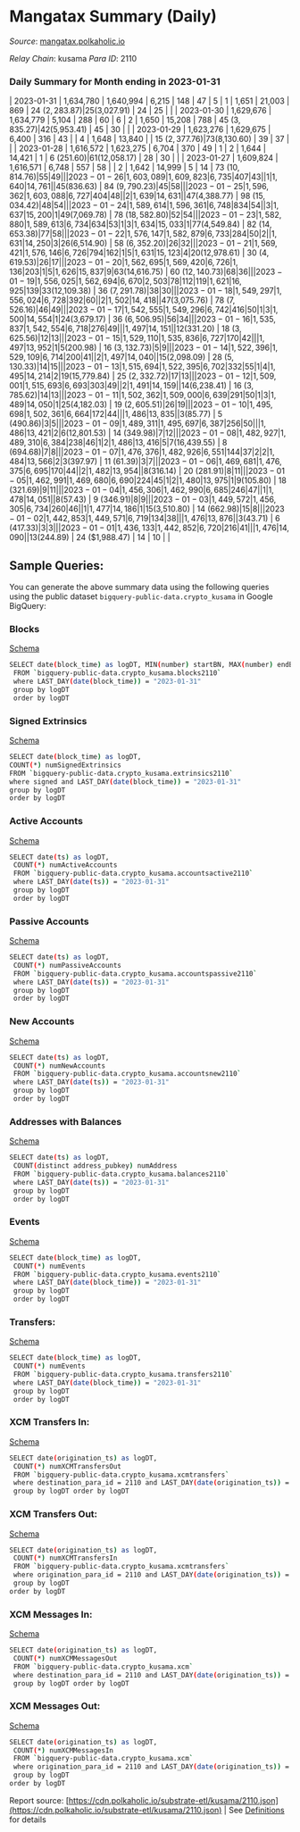 # Mangatax Summary (Daily)

_Source_: [mangatax.polkaholic.io](https://mangatax.polkaholic.io)

*Relay Chain*: kusama
*Para ID*: 2110



### Daily Summary for Month ending in 2023-01-31


| 2023-01-31 | 1,634,780 | 1,640,994 | 6,215 | 148 | 47 | 5 | 1 | 1,651 | 21,003 | 869  | 24 ($2,283.87) | 25 ($3,027.91) | 24 | 25 |  |
| 2023-01-30 | 1,629,676 | 1,634,779 | 5,104 | 288 | 60 | 6 | 2 | 1,650 | 15,208 | 788  | 45 ($3,835.27) | 42 ($5,953.41) | 45 | 30 |  |
| 2023-01-29 | 1,623,276 | 1,629,675 | 6,400 | 316 | 43 |  | 4 | 1,648 | 13,840 |   | 15 ($2,377.76) | 73 ($8,130.60) | 39 | 37 |  |
| 2023-01-28 | 1,616,572 | 1,623,275 | 6,704 | 370 | 49 | 1 | 2 | 1,644 | 14,421 | 1  | 6 ($251.60) | 61 ($12,058.17) | 28 | 30 |  |
| 2023-01-27 | 1,609,824 | 1,616,571 | 6,748 | 557 | 58 |  | 2 | 1,642 | 14,999 | 5  | 14  | 73 ($10,814.76) | 55 | 49 |  |
| 2023-01-26 | 1,603,089 | 1,609,823 | 6,735 | 407 | 43 |  | 1 | 1,640 | 14,761 |   | 45 ($836.63) | 84 ($9,790.23) | 45 | 58 |  |
| 2023-01-25 | 1,596,362 | 1,603,088 | 6,727 | 404 | 48 |  | 2 | 1,639 | 14,631 |   | 47 ($4,388.77) | 98 ($15,034.42) | 48 | 54 |  |
| 2023-01-24 | 1,589,614 | 1,596,361 | 6,748 | 834 | 54 |  | 3 | 1,637 | 15,200 | 1  | 49 ($7,069.78) | 78 ($18,582.80) | 52 | 54 |  |
| 2023-01-23 | 1,582,880 | 1,589,613 | 6,734 | 634 | 53 | 1 | 3 | 1,634 | 15,033 | 1  | 77 ($4,549.84) | 82 ($14,653.38) | 77 | 58 |  |
| 2023-01-22 | 1,576,147 | 1,582,879 | 6,733 | 284 | 50 | 2 |  | 1,631 | 14,250 | 3  | 26 ($6,514.90) | 58 ($6,352.20) | 26 | 32 |  |
| 2023-01-21 | 1,569,421 | 1,576,146 | 6,726 | 794 | 162 | 1 | 5 | 1,631 | 15,123 | 4  | 20 ($12,978.61) | 30 ($4,619.53) | 26 | 17 |  |
| 2023-01-20 | 1,562,695 | 1,569,420 | 6,726 | 1,136 | 203 | 1 | 5 | 1,626 | 15,837 | 9  | 63 ($14,616.75) | 60 ($12,140.73) | 68 | 36 |  |
| 2023-01-19 | 1,556,025 | 1,562,694 | 6,670 | 2,503 | 78 | 112 | 119 | 1,621 | 16,925 | 139  | 33 ($12,109.38) | 36 ($7,291.78) | 38 | 30 |  |
| 2023-01-18 | 1,549,297 | 1,556,024 | 6,728 | 392 | 60 |  | 2 | 1,502 | 14,418 |   | 47 ($3,075.76) | 78 ($7,526.16) | 46 | 49 |  |
| 2023-01-17 | 1,542,555 | 1,549,296 | 6,742 | 416 | 50 | 1 | 3 | 1,500 | 14,554 | 1  | 24 ($3,679.17) | 36 ($6,506.95) | 56 | 34 |  |
| 2023-01-16 | 1,535,837 | 1,542,554 | 6,718 | 276 | 49 |  |  | 1,497 | 14,151 |   | 12 ($331.20) | 18 ($3,625.56) | 12 | 13 |  |
| 2023-01-15 | 1,529,110 | 1,535,836 | 6,727 | 170 | 42 |  |  | 1,497 | 13,952 | 1  | 5 ($200.98) | 16 ($3,132.73) | 5 | 9 |  |
| 2023-01-14 | 1,522,396 | 1,529,109 | 6,714 | 200 | 41 |  | 2 | 1,497 | 14,040 |   | 15 ($2,098.09) | 28 ($5,130.33) | 14 | 15 |  |
| 2023-01-13 | 1,515,694 | 1,522,395 | 6,702 | 332 | 55 | 1 | 4 | 1,495 | 14,214 | 2  | 19 ($15,779.84) | 25 ($2,332.72) | 17 | 13 |  |
| 2023-01-12 | 1,509,001 | 1,515,693 | 6,693 | 303 | 49 |  | 2 | 1,491 | 14,159 |   | 14 ($6,238.41) | 16 ($3,785.62) | 14 | 13 |  |
| 2023-01-11 | 1,502,362 | 1,509,000 | 6,639 | 291 | 50 | 1 | 3 | 1,489 | 14,050 | 1  | 25 ($4,182.03) | 19 ($2,605.51) | 26 | 19 |  |
| 2023-01-10 | 1,495,698 | 1,502,361 | 6,664 | 172 | 44 |  |  | 1,486 | 13,835 |   | 3 ($85.77) | 5 ($490.86) | 3 | 5 |  |
| 2023-01-09 | 1,489,311 | 1,495,697 | 6,387 | 256 | 50 |  |  | 1,486 | 13,421 | 2  | 6 ($12,801.53) | 14 ($349.98) | 7 | 12 |  |
| 2023-01-08 | 1,482,927 | 1,489,310 | 6,384 | 238 | 46 | 1 | 2 | 1,486 | 13,416 | 5  | 7 ($16,439.55) | 8 ($694.68) | 7 | 8 |  |
| 2023-01-07 | 1,476,376 | 1,482,926 | 6,551 | 144 | 37 | 2 | 2 | 1,484 | 13,566 | 2  | 3 ($397.97) | 11 ($61.39) | 3 | 7 |  |
| 2023-01-06 | 1,469,681 | 1,476,375 | 6,695 | 170 | 44 |  | 2 | 1,482 | 13,954 |   | 8 ($316.14) | 20 ($281.91) | 8 | 11 |  |
| 2023-01-05 | 1,462,991 | 1,469,680 | 6,690 | 224 | 45 | 1 | 2 | 1,480 | 13,975 | 1  | 9 ($105.80) | 18 ($321.69) | 9 | 11 |  |
| 2023-01-04 | 1,456,306 | 1,462,990 | 6,685 | 246 | 47 |  | 1 | 1,478 | 14,051 |   | 8 ($57.43) | 9 ($346.91) | 8 | 9 |  |
| 2023-01-03 | 1,449,572 | 1,456,305 | 6,734 | 260 | 46 |  | 1 | 1,477 | 14,186 | 1  | 15 ($3,510.80) | 14 ($662.98) | 15 | 8 |  |
| 2023-01-02 | 1,442,853 | 1,449,571 | 6,719 | 134 | 38 |  |  | 1,476 | 13,876 |   | 3 ($43.71) | 6 ($417.33) | 3 | 3 |  |
| 2023-01-01 | 1,436,133 | 1,442,852 | 6,720 | 216 | 41 |  |  | 1,476 | 14,090 |   | 13 ($244.89) | 24 ($1,988.47) | 14 | 10 |  |

## Sample Queries:
You can generate the above summary data using the following queries using the public dataset `bigquery-public-data.crypto_kusama` in Google BigQuery:


### Blocks 

[Schema](https://github.com/colorfulnotion/substrate-etl/blob/main/schema/blocks.json)

```bash
SELECT date(block_time) as logDT, MIN(number) startBN, MAX(number) endBN, COUNT(*) numBlocks 
 FROM `bigquery-public-data.crypto_kusama.blocks2110`  
 where LAST_DAY(date(block_time)) = "2023-01-31" 
 group by logDT 
 order by logDT
```

### Signed Extrinsics 

[Schema](https://github.com/colorfulnotion/substrate-etl/blob/main/schema/extrinsics.json)

```bash
SELECT date(block_time) as logDT, 
COUNT(*) numSignedExtrinsics 
FROM `bigquery-public-data.crypto_kusama.extrinsics2110`  
where signed and LAST_DAY(date(block_time)) = "2023-01-31" 
group by logDT 
order by logDT
```

### Active Accounts 

[Schema](https://github.com/colorfulnotion/substrate-etl/blob/main/schema/accountsactive.json)

```bash
SELECT date(ts) as logDT, 
 COUNT(*) numActiveAccounts 
 FROM `bigquery-public-data.crypto_kusama.accountsactive2110` 
 where LAST_DAY(date(ts)) = "2023-01-31" 
 group by logDT 
 order by logDT
```

### Passive Accounts 

[Schema](https://github.com/colorfulnotion/substrate-etl/blob/main/schema/accountspassive.json)

```bash
SELECT date(ts) as logDT, 
 COUNT(*) numPassiveAccounts 
 FROM `bigquery-public-data.crypto_kusama.accountspassive2110` 
 where LAST_DAY(date(ts)) = "2023-01-31" 
 group by logDT 
 order by logDT
```

### New Accounts 

[Schema](https://github.com/colorfulnotion/substrate-etl/blob/main/schema/accountsnew.json)

```bash
SELECT date(ts) as logDT, 
 COUNT(*) numNewAccounts 
 FROM `bigquery-public-data.crypto_kusama.accountsnew2110` 
 where LAST_DAY(date(ts)) = "2023-01-31" 
 group by logDT
 order by logDT
```

### Addresses with Balances 

[Schema](https://github.com/colorfulnotion/substrate-etl/blob/main/schema/balances.json)

```bash
SELECT date(ts) as logDT,
 COUNT(distinct address_pubkey) numAddress 
 FROM `bigquery-public-data.crypto_kusama.balances2110` 
 where LAST_DAY(date(ts)) = "2023-01-31" 
 group by logDT 
 order by logDT
```

### Events 

[Schema](https://github.com/colorfulnotion/substrate-etl/blob/main/schema/events.json)

```bash
SELECT date(block_time) as logDT, 
 COUNT(*) numEvents 
 FROM `bigquery-public-data.crypto_kusama.events2110` 
 where LAST_DAY(date(block_time)) = "2023-01-31" 
 group by logDT 
 order by logDT
```

### Transfers:

[Schema](https://github.com/colorfulnotion/substrate-etl/blob/main/schema/transfers.json)

```bash
SELECT date(block_time) as logDT, 
 COUNT(*) numEvents 
 FROM `bigquery-public-data.crypto_kusama.transfers2110` 
 where LAST_DAY(date(block_time)) = "2023-01-31" 
 group by logDT 
 order by logDT
```

### XCM Transfers In: 

[Schema](https://github.com/colorfulnotion/substrate-etl/blob/main/schema/xcmtransfers.json)

```bash
SELECT date(origination_ts) as logDT, 
 COUNT(*) numXCMTransfersOut 
 FROM `bigquery-public-data.crypto_kusama.xcmtransfers` 
 where destination_para_id = 2110 and LAST_DAY(date(origination_ts)) = "2023-01-31" 
 group by logDT order by logDT
```

### XCM Transfers Out: 

[Schema](https://github.com/colorfulnotion/substrate-etl/blob/main/schema/xcmtransfers.json)

```bash
SELECT date(origination_ts) as logDT, 
 COUNT(*) numXCMTransfersIn 
 FROM `bigquery-public-data.crypto_kusama.xcmtransfers` 
 where origination_para_id = 2110 and LAST_DAY(date(origination_ts)) = "2023-01-31" 
 group by logDT 
order by logDT
```

### XCM Messages In: 

[Schema](https://github.com/colorfulnotion/substrate-etl/blob/main/schema/xcm.json)

```bash
SELECT date(origination_ts) as logDT, 
 COUNT(*) numXCMMessagesOut 
 FROM `bigquery-public-data.crypto_kusama.xcm` 
 where destination_para_id = 2110 and LAST_DAY(date(origination_ts)) = "2023-01-31" 
 group by logDT order by logDT
```

### XCM Messages Out: 

[Schema](https://github.com/colorfulnotion/substrate-etl/blob/main/schema/xcm.json)

```bash
SELECT date(origination_ts) as logDT, 
 COUNT(*) numXCMMessagesIn 
 FROM `bigquery-public-data.crypto_kusama.xcm` 
 where origination_para_id = 2110 and LAST_DAY(date(origination_ts)) = "2023-01-31" 
 group by logDT 
order by logDT
```


Report source: [https://cdn.polkaholic.io/substrate-etl/kusama/2110.json](https://cdn.polkaholic.io/substrate-etl/kusama/2110.json) | See [Definitions](/DEFINITIONS.md) for details
